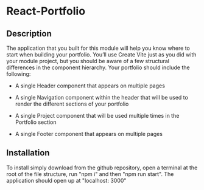 # React-Portfolio

## Description

The application that you built for this module will help you know where to start when building your portfolio. You’ll use Create Vite just as you did with your module project, but you should be aware of a few structural differences in the component hierarchy. Your portfolio should include the following:

- A single Header component that appears on multiple pages

- A single Navigation component within the header that will be used to render the different sections of your portfolio

- A single Project component that will be used multiple times in the Portfolio section

- A single Footer component that appears on multiple pages


## Installation

To install simply download from the github repository, open a terminal at the root of the file structure, run "npm i" and then "npm run start". The application should open up at "localhost: 3000"
